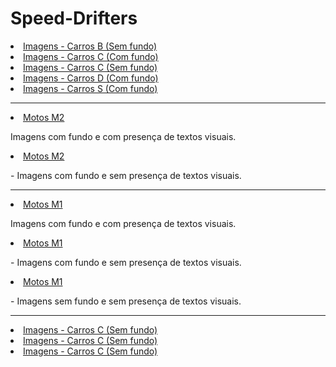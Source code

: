 # Speed-Drifters

<li><a href="https://github.com/K0dev/Speed-Drifters/tree/GCSM/Car%20B%20-%203">Imagens - Carros B (Sem fundo)</a></li>
<li><a href="https://github.com/K0dev/Speed-Drifters/tree/GCSM/Car%20C%20-%201">Imagens - Carros C (Com fundo)</a></li>
<li><a href="https://github.com/K0dev/Speed-Drifters/tree/GCSM/Car%20C%20-%202">Imagens - Carros C (Sem fundo)</a></li>

<li><a href="https://github.com/K0dev/Speed-Drifters/tree/GCSM/Car%20D%20-%201">Imagens - Carros D (Com fundo)</a></li>
<li><a href="https://github.com/K0dev/Speed-Drifters/tree/GCSM/Car%20S">Imagens - Carros S (Com fundo)</a></li>


<hr>

<li><a href="https://github.com/K0dev/Speed-Drifters/tree/GCSM/M2%20-%201">Motos M2</a></li>
<p> Imagens com fundo e com presença de textos visuais.

<li><a href="https://github.com/K0dev/Speed-Drifters/tree/GCSM/M2%20-%202">Motos M2</a></li>
<p>- Imagens com fundo e sem presença de textos visuais.

<hr>

<li><a href="https://github.com/K0dev/Speed-Drifters/tree/GCSM/M1%20-%201">Motos M1</a></li>
<p> Imagens com fundo e com presença de textos visuais.

<li><a href="https://github.com/K0dev/Speed-Drifters/tree/GCSM/M1%20-%202">Motos M1</a></li>
<p>- Imagens com fundo e sem presença de textos visuais.
  
<li><a href="https://github.com/K0dev/Speed-Drifters/tree/GCSM/M1%20-%203">Motos M1</a></li>
<p>- Imagens sem fundo e sem presença de textos visuais.

<hr>

<li><a href="https://github.com/K0dev/Speed-Drifters/tree/GCSM/Car%20C%20-%202">Imagens - Carros C (Sem fundo)</a></li>
<li><a href="https://github.com/K0dev/Speed-Drifters/tree/GCSM/Car%20C%20-%202">Imagens - Carros C (Sem fundo)</a></li>
<li><a href="https://github.com/K0dev/Speed-Drifters/tree/GCSM/Car%20C%20-%202">Imagens - Carros C (Sem fundo)</a></li>



